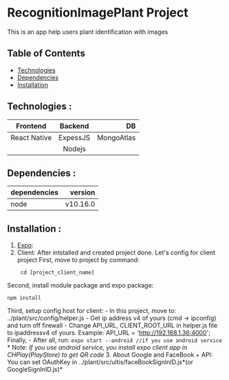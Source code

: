 # RecognitionImagePlant Project
This is an app help users plant identification with images
## Table of Contents
* [Technologies](#technologies)
* [Dependencies](#dependencies)
* [Installation](#installation)
## Technologies <a name="technologies"></a> : 
|  Frontend  | Backend  |    DB    |
|------------|:--------:|---------:|
|React Native| ExpessJS |MongoAtlas|
             |  Nodejs  |
## Dependencies <a name="dependencies"></a> :
|  dependencies  | version  |
|------------|--------:|
|node|v10.16.0|
## Installation <a name="installation"></a> :
1. [Expo](https://docs.expo.io/get-started/installation/?redirected):
2. Client:
   After intstalled and created project done. Let's config for client project
   First, move to project by command:
   ```
    cd [project_client_name]
   ```
  Second, install module package and expo package:
  ```
  npm install
  ```
  Third, setup config host for client:
    - In this project, move to: ../plant/src/config/helper.js
    - Get ip address v4 of yours (cmd -> ipconfig) and turn off firewall
    - Change API_URL, CLIENT_ROOT_URL in helper.js file to ipaddressv4 of yours. Example:  API_URL = 'http://192.168.1.36:4000';
   Finally,
    - After all, run:
    ```
    expo start --android //if you use android service
    ```
    * Note: *If you use android service, you install expo client app in CHPlay(PlayStore) to get QR code* 
  3. About Google and FaceBook + API: You can set OAuthKey in ../plant/src/ultis/faceBookSignInID.js*(or GoogleSignInID.js)*




  
